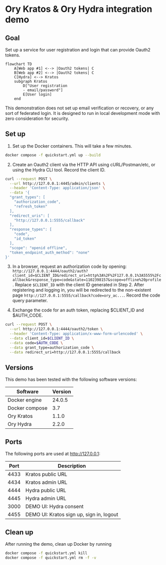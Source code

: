 # Ory Kratos & Ory Hydra integration demo

## Goal
Set up a service for user registration and login that can provide Oauth2 tokens. 

```mermaid
flowchart TD
    A[Web app #1] <--> |Oauth2 tokens| C
    B[Web app #2] <--> |Oauth2 tokens| C
    C[Hydra] <--> Kratos
    subgraph Kratos
        D["User registration 
        - email/password"]
        E[User login]
    end
```

This demonstration does not set up email verification or recovery, or any sort of federated login. It is designed to run in local development mode with zero consideration for security.

## Set up

1. Set up the Docker containers. This will take a few minutes.
```sh
docker compose -f quickstart.yml up --build
```

2. Create an Oauth2 client via the HTTP API using cURL/Postman/etc, or using the Hydra CLI tool. Record the client ID.
```sh
curl --request POST \
  --url http://127.0.0.1:4445/admin/clients \
  --header 'Content-Type: application/json' \
  --data '{
  "grant_types": [
    "authorization_code",
    "refresh_token"
  ],
  "redirect_uris": [
    "http://127.0.0.1:5555/callback"
  ],
  "response_types": [
    "code",
    "id_token"
  ],
  "scope": "openid offline",
  "token_endpoint_auth_method": "none"
}'
```

3. In a browser, request an authorization code by opening: `http://127.0.0.1:4444/oauth2/auth?client_id=$CLIENT_ID&redirect_uri=http%3A%2F%2F127.0.0.1%3A5555%2Fcallback&response_type=code&state=1102398157&scope=offline%20profile`. Replace `$CLIENT_ID` with the client ID generated in Step 2. After registering and logging in, you will be redirected to the non-existent page `http://127.0.0.1:5555/callback?code=ory_ac...`. Record the code query parameter.

4. Exchange the code for an auth token, replacing $CLIENT_ID and $AUTH_CODE.
```sh
curl --request POST \
  --url http://127.0.0.1:4444/oauth2/token \
  --header 'Content-Type: application/x-www-form-urlencoded' \
  --data client_id=$CLIENT_ID \
  --data code=$AUTH_CODE \
  --data grant_type=authorization_code \
  --data redirect_uri=http://127.0.0.1:5555/callback
```

## Versions

This demo has been tested with the following software versions:

| Software       | Version |
| -------------- | ------- |
| Docker engine | 24.0.5  |
| Docker compose               | 3.7        |
| Ory Kratos     | 1.1.0   |
| Ory Hydra      | 2.2.0   |


## Ports

The following ports are used at http://127.0.0.1:

| Port | Description                         |
| ---- | ----------------------------------- |
| 4433 | Kratos public URL                   |
| 4434 | Kratos admin URL                    |
| 4444 | Hydra public URL                    |
| 4445 | Hydra admin URL                     |
| 3000 | DEMO UI: Hydra consent                    |
| 4455 | DEMO UI: Kratos sign up, sign in, logout |

## Clean up

After running the demo, clean up Docker by running

```sh
docker compose -f quickstart.yml kill
docker compose -f quickstart.yml rm -f -v
```
